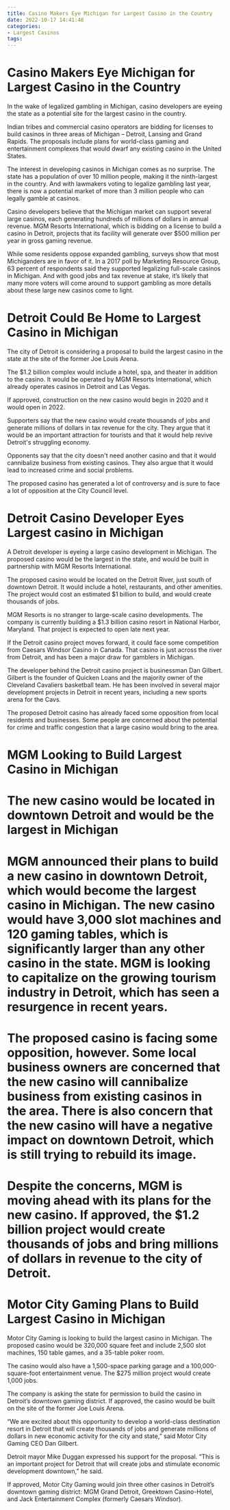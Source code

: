 ```yaml
---
title: Casino Makers Eye Michigan for Largest Casino in the Country
date: 2022-10-17 14:41:48
categories:
- Largest Casinos
tags:
---
```



#  Casino Makers Eye Michigan for Largest Casino in the Country

In the wake of legalized gambling in Michigan, casino developers are eyeing the state as a potential site for the largest casino in the country.

Indian tribes and commercial casino operators are bidding for licenses to build casinos in three areas of Michigan – Detroit, Lansing and Grand Rapids. The proposals include plans for world-class gaming and entertainment complexes that would dwarf any existing casino in the United States.

The interest in developing casinos in Michigan comes as no surprise. The state has a population of over 10 million people, making it the ninth-largest in the country. And with lawmakers voting to legalize gambling last year, there is now a potential market of more than 3 million people who can legally gamble at casinos.

Casino developers believe that the Michigan market can support several large casinos, each generating hundreds of millions of dollars in annual revenue. MGM Resorts International, which is bidding on a license to build a casino in Detroit, projects that its facility will generate over $500 million per year in gross gaming revenue.

While some residents oppose expanded gambling, surveys show that most Michiganders are in favor of it. In a 2017 poll by Marketing Resource Group, 63 percent of respondents said they supported legalizing full-scale casinos in Michigan. And with good jobs and tax revenue at stake, it’s likely that many more voters will come around to support gambling as more details about these large new casinos come to light.

#  Detroit Could Be Home to Largest Casino in Michigan

The city of Detroit is considering a proposal to build the largest casino in the state at the site of the former Joe Louis Arena.

The $1.2 billion complex would include a hotel, spa, and theater in addition to the casino. It would be operated by MGM Resorts International, which already operates casinos in Detroit and Las Vegas.

If approved, construction on the new casino would begin in 2020 and it would open in 2022.

Supporters say that the new casino would create thousands of jobs and generate millions of dollars in tax revenue for the city. They argue that it would be an important attraction for tourists and that it would help revive Detroit's struggling economy.

Opponents say that the city doesn't need another casino and that it would cannibalize business from existing casinos. They also argue that it would lead to increased crime and social problems.

The proposed casino has generated a lot of controversy and is sure to face a lot of opposition at the City Council level.

#  Detroit Casino Developer Eyes Largest casino in Michigan

A Detroit developer is eyeing a large casino development in Michigan. The proposed casino would be the largest in the state, and would be built in partnership with MGM Resorts International.

The proposed casino would be located on the Detroit River, just south of downtown Detroit. It would include a hotel, restaurants, and other amenities. The project would cost an estimated $1 billion to build, and would create thousands of jobs.

MGM Resorts is no stranger to large-scale casino developments. The company is currently building a $1.3 billion casino resort in National Harbor, Maryland. That project is expected to open late next year.

If the Detroit casino project moves forward, it could face some competition from Caesars Windsor Casino in Canada. That casino is just across the river from Detroit, and has been a major draw for gamblers in Michigan.

The developer behind the Detroit casino project is businessman Dan Gilbert. Gilbert is the founder of Quicken Loans and the majority owner of the Cleveland Cavaliers basketball team. He has been involved in several major development projects in Detroit in recent years, including a new sports arena for the Cavs.

The proposed Detroit casino has already faced some opposition from local residents and businesses. Some people are concerned about the potential for crime and traffic congestion that a large casino would bring to the area.

#  MGM Looking to Build Largest Casino in Michigan

# The new casino would be located in downtown Detroit and would be the largest in Michigan

# MGM announced their plans to build a new casino in downtown Detroit, which would become the largest casino in Michigan. The new casino would have 3,000 slot machines and 120 gaming tables, which is significantly larger than any other casino in the state. MGM is looking to capitalize on the growing tourism industry in Detroit, which has seen a resurgence in recent years.

# The proposed casino is facing some opposition, however. Some local business owners are concerned that the new casino will cannibalize business from existing casinos in the area. There is also concern that the new casino will have a negative impact on downtown Detroit, which is still trying to rebuild its image.

# Despite the concerns, MGM is moving ahead with its plans for the new casino. If approved, the $1.2 billion project would create thousands of jobs and bring millions of dollars in revenue to the city of Detroit.

#  Motor City Gaming Plans to Build Largest Casino in Michigan

Motor City Gaming is looking to build the largest casino in Michigan. The proposed casino would be 320,000 square feet and include 2,500 slot machines, 150 table games, and a 35-table poker room.

The casino would also have a 1,500-space parking garage and a 100,000-square-foot entertainment venue. The $275 million project would create 1,000 jobs.

The company is asking the state for permission to build the casino in Detroit’s downtown gaming district. If approved, the casino would be built on the site of the former Joe Louis Arena.

“We are excited about this opportunity to develop a world-class destination resort in Detroit that will create thousands of jobs and generate millions of dollars in new economic activity for the city and state,” said Motor City Gaming CEO Dan Gilbert.

Detroit mayor Mike Duggan expressed his support for the proposal. “This is an important project for Detroit that will create jobs and stimulate economic development downtown,” he said.

If approved, Motor City Gaming would join three other casinos in Detroit’s downtown gaming district: MGM Grand Detroit, Greektown Casino-Hotel, and Jack Entertainment Complex (formerly Caesars Windsor).